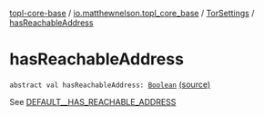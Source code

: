 [topl-core-base](../../index.md) / [io.matthewnelson.topl_core_base](../index.md) / [TorSettings](index.md) / [hasReachableAddress](./has-reachable-address.md)

# hasReachableAddress

`abstract val hasReachableAddress: `[`Boolean`](https://kotlinlang.org/api/latest/jvm/stdlib/kotlin/-boolean/index.html) [(source)](https://github.com/05nelsonm/TorOnionProxyLibrary-Android/blob/master/topl-core-base/src/main/java/io/matthewnelson/topl_core_base/TorSettings.kt#L322)

See [DEFAULT__HAS_REACHABLE_ADDRESS](-d-e-f-a-u-l-t__-h-a-s_-r-e-a-c-h-a-b-l-e_-a-d-d-r-e-s-s.md)

